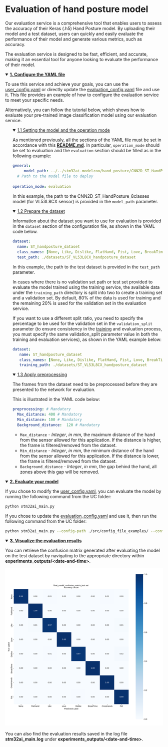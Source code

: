 # Evaluation of hand posture model

Our evaluation service is a comprehensive tool that enables users to assess the accuracy of their Keras (.h5) Hand Posture model. By uploading their model and a test dataset, users can quickly and easily evaluate the performance of their model and generate various metrics, such as accuracy.

The evaluation service is designed to be fast, efficient, and accurate, making it an essential tool for anyone looking to evaluate the performance of their model.


<details open><summary><a href="#1"><b>1. Configure the YAML file</b></a></summary><a id="1"></a>

To use this service and achieve your goals, you can use the [user_config.yaml](../../user_config.yaml) or directly update the [evaluation_config.yaml](../config_file_examples/evaluation_config.yaml) file and use it. This file provides an example of how to configure the evaluation service to meet your specific needs.

Alternatively, you can follow the tutorial below, which shows how to evaluate your pre-trained image classification model using our evaluation service.

<ul><details open><summary><a href="#1-1">1.1 Setting the model and the operation mode</a></summary><a id="1-1"></a>

As mentioned previously, all the sections of the YAML file must be set in accordance with this **[README.md](../config_file_examples/evaluation_config.yaml)**.
In particular, `operation_mode` should be set to evaluation and the `evaluation` section should be filled as in the following example: 

```yaml
general:
     model_path: ../../stm32ai-modelzoo/hand_posture/CNN2D_ST_HandPosture/ST_pretrainedmodel_custom_dataset/ST_VL53L8CX_handposture_dataset/CNN2D_ST_HandPosture_8classes/CNN2D_ST_HandPosture_8classes.h5     # Path to the model file to deploy
  # Path to the model file to deploy

operation_mode: evaluation
```
In this example, the path to the CNN2D_ST_HandPosture_8classes model (for VL53L8CX sensor) is provided in the `model_path` parameter.

</details></ul>
<ul><details open><summary><a href="#1-2">1.2 Prepare the dataset</a></summary><a id="1-2"></a>

Information about the dataset you want to use for evaluation is provided in the `dataset` section of the configuration file, as shown in the YAML code below.

```yaml
dataset:
  name: ST_handposture_dataset
  class_names: [None, Like, Dislike, FlatHand, Fist, Love, BreakTime, CrossHands]
  test_path: ./datasets/ST_VL53L8CX_handposture_dataset
```

In this example, the path to the test dataset is provided in the `test_path` parameter.

In cases where there is no validation set path or test set provided to evaluate the model trained using the training service, the available data under the `training_path` directory is split into two to create a training set and a validation set. By default, 80% of the data is used for training and the remaining 20% is used for the validation set in the evaluation service. 

If you want to use a different split ratio, you need to specify the percentage to be used for the validation set in the `validation_split` parameter (to ensure consistency in the [training](../training/README.md) and evaluation process, you must specify the same validation_split parameter value in both the training and evaluation services), as shown in the YAML example below:

```yaml
dataset:
   name: ST_handposture_dataset
   class_names: [None, Like, Dislike, FlatHand, Fist, Love, BreakTime, CrossHands]
   training_path: ./datasets/ST_VL53L8CX_handposture_dataset
```

</details></ul>
<ul><details open><summary><a href="#1-3">1.3 Apply preprocessing</a></summary><a id="1-3"></a>

The frames from the dataset need to be preprocessed before they are presented to the network for evaluation.

This is illustrated in the YAML code below:

```yaml
preprocessing: # Mandatory
  Max_distance: 400 # Mandatory
  Min_distance: 100 # Mandatory
  Background_distance:  120 # Mandatory
```

- `Max_distance` - *Integer*, *in mm*, the maximum distance of the hand from the sensor allowed for this application. If the distance is higher, the frame is filtered/removed from the dataset.
- `Min_distance` - *Integer*, *in mm*, the minimum distance of the hand from the sensor allowed for this application. If the distance is lower, the frame is filtered/removed from the dataset.
- `Background_distance` - *Integer*, *in mm*, the gap behind the hand, all zones above this gap will be removed.

</details></ul>
</details>
<details open><summary><a href="#2"><b>2. Evaluate your model</b></a></summary><a id="2"></a>

If you chose to modify the [user_config.yaml](../../user_config.yaml), you can evaluate the model by running the following command from the UC folder:

```bash
python stm32ai_main.py 
```
If you chose to update the [evaluation_config.yaml](../config_file_examples/evaluation_config.yaml) and use it, then run the following command from the UC folder: 

```bash
python stm32ai_main.py --config-path ./src/config_file_examples/ --config-name evaluation_config.yaml
```

</details>
<details open><summary><a href="#3"><b>3. Visualize the evaluation results</b></a></summary><a id="3"></a>

You can retrieve the confusion matrix generated after evaluating the model on the test dataset by navigating to the appropriate directory within **experiments_outputs/\<date-and-time\>**.

![plot](doc/img/float_model_confusion_matrix_evaluation.png)

You can also find the evaluation results saved in the log file **stm32ai_main.log** under **experiments_outputs/\<date-and-time\>**.

</details>
